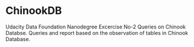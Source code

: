 # ChinookDB
Udacity Data Foundation Nanodegree Excercise No-2 Queries on Chinook Databse.
Queries and report based on the observation of tables in Chinook Database.
